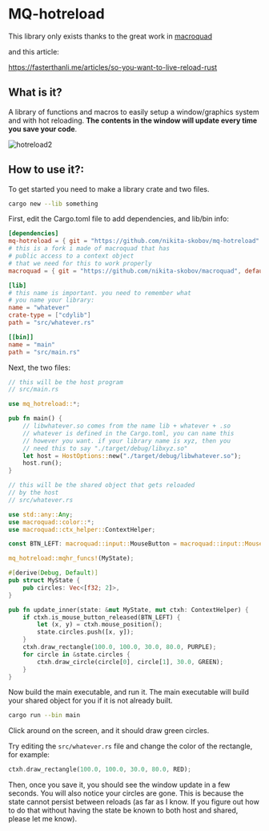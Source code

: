 # MQ-hotreload

This library only exists thanks to the great work in [macroquad](https://github.com/not-fl3/macroquad)

and this article:

https://fasterthanli.me/articles/so-you-want-to-live-reload-rust

## What is it?

A library of functions and macros to easily setup a window/graphics system and with hot reloading. **The contents in the window will update every time you save your code**.

![hotreload2](https://user-images.githubusercontent.com/39128800/137549041-0b3508ef-d07c-4bd6-a585-327d241173c9.gif)



## How to use it?:

To get started you need to make a library crate and two files.

```sh
cargo new --lib something
```

First, edit the Cargo.toml file to add dependencies, and lib/bin info:

```toml
[dependencies]
mq-hotreload = { git = "https://github.com/nikita-skobov/mq-hotreload" }
# this is a fork i made of macroquad that has
# public access to a context object
# that we need for this to work properly
macroquad = { git = "https://github.com/nikita-skobov/macroquad", default-features = false }

[lib]
# this name is important. you need to remember what
# you name your library:
name = "whatever"
crate-type = ["cdylib"]
path = "src/whatever.rs"

[[bin]]
name = "main"
path = "src/main.rs"
```

Next, the two files:

```rs
// this will be the host program
// src/main.rs

use mq_hotreload::*;

pub fn main() {
    // libwhatever.so comes from the name lib + whatever + .so
    // whatever is defined in the Cargo.toml, you can name this
    // however you want. if your library name is xyz, then you
    // need this to say "./target/debug/libxyz.so"
    let host = HostOptions::new("./target/debug/libwhatever.so");
    host.run();
}
```

```rs
// this will be the shared object that gets reloaded
// by the host
// src/whatever.rs

use std::any::Any;
use macroquad::color::*;
use macroquad::ctx_helper::ContextHelper;

const BTN_LEFT: macroquad::input::MouseButton = macroquad::input::MouseButton::Left;

mq_hotreload::mqhr_funcs!(MyState);

#[derive(Debug, Default)]
pub struct MyState {
    pub circles: Vec<[f32; 2]>,
}

pub fn update_inner(state: &mut MyState, mut ctxh: ContextHelper) {
    if ctxh.is_mouse_button_released(BTN_LEFT) {
        let (x, y) = ctxh.mouse_position();
        state.circles.push([x, y]);
    }
    ctxh.draw_rectangle(100.0, 100.0, 30.0, 80.0, PURPLE);
    for circle in &state.circles {
        ctxh.draw_circle(circle[0], circle[1], 30.0, GREEN);
    }
}
```

Now build the main executable, and run it.
The main executable will build your shared object for you if it is not already built.

```sh
cargo run --bin main
```

Click around on the screen, and it should draw green circles.

Try editing the `src/whatever.rs` file and change the color of the rectangle, for example:

```rs
ctxh.draw_rectangle(100.0, 100.0, 30.0, 80.0, RED);
```

Then, once you save it, you should see the window update in a few seconds.
You will also notice your circles are gone. This is because the state cannot persist between reloads (as far as I know. If you figure out how to do that without having the state be known to both host and shared, please let me know).
